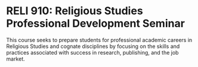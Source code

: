 # RELI 910: Religious Studies Professional Development Seminar

This course seeks to prepare students for professional academic careers in Religious Studies and cognate disciplines by focusing on the skills and practices associated with success in research, publishing, and the job market.